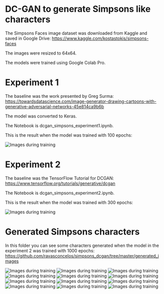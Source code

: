 # DC-GAN to generate Simpsons like characters

The Simpsons Faces image dataset was downloaded from Kaggle and saved in Google Drive: https://www.kaggle.com/kostastokis/simpsons-faces

The images were resized to 64x64.

The models were trained using Google Colab Pro.

# Experiment 1
The baseline was the work presented by Greg Surma:
https://towardsdatascience.com/image-generator-drawing-cartoons-with-generative-adversarial-networks-45e814ca9b6b

The model was converted to Keras.

The Notebook is dcgan_simpsons_experiment1.ipynb.

This is the result when the model was trained with 100 epochs:

![Images during training](https://github.com/ravasconcelos/simpsons_dcgan/blob/master/dcgan_simpsons_experiment1.gif?raw=true)

# Experiment 2
The baseline was the TensorFlow Tutorial for DCGAN:
https://www.tensorflow.org/tutorials/generative/dcgan

The Notebook is dcgan_simpsons_experiment2.ipynb.

This is the result when the model was trained with 300 epochs:

![Images during training](https://github.com/ravasconcelos/simpsons_dcgan/blob/master/dcgan_simpsons_experiment2.gif?raw=true)

# Generated Simpsons characters
In this folder you can see some characters generated when the model in the experiment 2 was trained with 1000 epochs:
https://github.com/ravasconcelos/simpsons_dcgan/tree/master/generated_images

![Images during training](https://github.com/ravasconcelos/simpsons_dcgan/blob/master/generated_images/image01.png)
![Images during training](https://github.com/ravasconcelos/simpsons_dcgan/blob/master/generated_images/image02.png)
![Images during training](https://github.com/ravasconcelos/simpsons_dcgan/blob/master/generated_images/image03.png)
![Images during training](https://github.com/ravasconcelos/simpsons_dcgan/blob/master/generated_images/image04.png)
![Images during training](https://github.com/ravasconcelos/simpsons_dcgan/blob/master/generated_images/image05.png)
![Images during training](https://github.com/ravasconcelos/simpsons_dcgan/blob/master/generated_images/image06.png)
![Images during training](https://github.com/ravasconcelos/simpsons_dcgan/blob/master/generated_images/image07.png)
![Images during training](https://github.com/ravasconcelos/simpsons_dcgan/blob/master/generated_images/image08.png)
![Images during training](https://github.com/ravasconcelos/simpsons_dcgan/blob/master/generated_images/image09.png)
![Images during training](https://github.com/ravasconcelos/simpsons_dcgan/blob/master/generated_images/image10.png)
![Images during training](https://github.com/ravasconcelos/simpsons_dcgan/blob/master/generated_images/image11.png)
![Images during training](https://github.com/ravasconcelos/simpsons_dcgan/blob/master/generated_images/image12.png)
